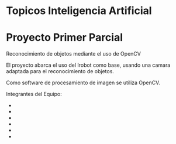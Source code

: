 Topicos Inteligencia Artificial
================

<h1>Proyecto Primer Parcial</h1>
 
<p>Reconocimiento de objetos mediante el uso de OpenCV</p>

<p>El proyecto abarca el uso del Irobot como base, usando una camara adaptada para el reconocimiento de objetos.</p>
<p>Como software de procesamiento de imagen se utiliza OpenCV.</p>

<p>Integrantes del Equipo:</p>
<ul>
	<li></li>
	<li></li>
	<li></li>
	<li></li>
	<li></li>
	<li></li>
</ul>
